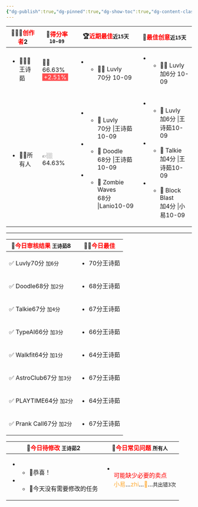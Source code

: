 ```yaml
---
{"dg-publish":true,"dg-pinned":true,"dg-show-toc":true,"dg-content-classes":true,"dg-note-icon":true,"tags":["dg-publish"],"sticker":"emoji//1f469-200d-1f4bb","permalink":"/审核/审核结果-数字花园版/","pinned":true,"contentClasses":"","dgShowToc":true,"dgPassFrontmatter":true,"noteIcon":true,"created":"2024-08-22T16:25:02.891+08:00","updated":"2024-10-10T12:47:26.559+08:00"}
---
```



<div><table class="dataview table-view-table"><thead class="table-view-thead"><tr class="table-view-tr-header"><th class="table-view-th"><span>👩🏼‍💻<font color="#ff0000">创作者</font></span><span class="dataview small-text">2</span></th><th class="table-view-th"><span>💯<font color="#ff0000">得分率</font><span class="dataview inline-field"><span class="dataview inline-field-key" data-dv-key="" data-dv-norm-key=""></span><span class="dataview inline-field-value" id="dataview-inline-field-0"><span><code>10-09</code></span></span></span></span></th><th class="table-view-th"><span>🏆<font color="#ff0000">近期最佳</font><span class="dataview inline-field"><span class="dataview inline-field-key" data-dv-key="" data-dv-norm-key=""></span><span class="dataview inline-field-value" id="dataview-inline-field-0"><span><code>近15天</code></span></span></span></span></th><th class="table-view-th"><span>🎃<font color="#ff0000">最佳创意</font><span class="dataview inline-field"><span class="dataview inline-field-key" data-dv-key="" data-dv-norm-key=""></span><span class="dataview inline-field-value" id="dataview-inline-field-0"><span><code>近15天</code></span></span></span></span></th></tr></thead><tbody class="table-view-tbody"><tr><td><ul class="dataview dataview-ul dataview-result-list-ul"><li class="dataview-result-list-li"><span>🧘🏼‍♀️王诗茹</span></li></ul></td><td><span>👍🏼66.63%<br><span class="dataview inline-field"><span class="dataview inline-field-key" data-dv-key="" data-dv-norm-key=""></span><span class="dataview inline-field-value" id="dataview-inline-field-0"><span><span style="background:#ff4d4f"><font color="#ffffff"><font color="#ff4d4f">.</font>+2.51%<font color="#ff4d4f">.</font></font></span></span></span></span></span></td><td><ul class="dataview dataview-ul dataview-result-list-ul"><li class="dataview-result-list-li"><ul class="dataview dataview-ul dataview-result-list-ul"><li class="dataview-result-list-li"><span>👍🏼 Luvly<br><span class="dataview inline-field"><span class="dataview inline-field-key" data-dv-key="" data-dv-norm-key=""></span><span class="dataview inline-field-value" id="dataview-inline-field-0"><span>70分</span></span></span>  <span class="dataview inline-field"><span class="dataview inline-field-key" data-dv-key="" data-dv-norm-key=""></span><span class="dataview inline-field-value" id="dataview-inline-field-1"><span>10-09</span></span></span></span></li></ul></li></ul></td><td><ul class="dataview dataview-ul dataview-result-list-ul"><li class="dataview-result-list-li"><ul class="dataview dataview-ul dataview-result-list-ul"><li class="dataview-result-list-li"><span>👍🏼 Luvly<br><span class="dataview inline-field"><span class="dataview inline-field-key" data-dv-key="" data-dv-norm-key=""></span><span class="dataview inline-field-value" id="dataview-inline-field-0"><span>加6分</span></span></span> <span class="dataview inline-field"><span class="dataview inline-field-key" data-dv-key="" data-dv-norm-key=""></span><span class="dataview inline-field-value" id="dataview-inline-field-1"><span>10-09</span></span></span></span></li></ul></li></ul></td></tr><tr><td><ul class="dataview dataview-ul dataview-result-list-ul"><li class="dataview-result-list-li"><span>👫🏼所有人</span></li></ul></td><td><span>👉🏼64.63%</span></td><td><ul class="dataview dataview-ul dataview-result-list-ul"><li class="dataview-result-list-li"><ul class="dataview dataview-ul dataview-result-list-ul"><li class="dataview-result-list-li"><span>🥇 Luvly<br><span class="dataview inline-field"><span class="dataview inline-field-key" data-dv-key="" data-dv-norm-key=""></span><span class="dataview inline-field-value" id="dataview-inline-field-0"><span>70分</span></span></span>  <span class="dataview inline-field"><span class="dataview inline-field-key" data-dv-key="|王诗茹" data-dv-norm-key="王诗茹">|王诗茹</span><span class="dataview inline-field-value" id="dataview-inline-field-1"><span>10-09</span></span></span></span></li></ul></li><li class="dataview-result-list-li"><ul class="dataview dataview-ul dataview-result-list-ul"><li class="dataview-result-list-li"><span>🥈 Doodle<br><span class="dataview inline-field"><span class="dataview inline-field-key" data-dv-key="" data-dv-norm-key=""></span><span class="dataview inline-field-value" id="dataview-inline-field-0"><span>68分</span></span></span>  <span class="dataview inline-field"><span class="dataview inline-field-key" data-dv-key="|王诗茹" data-dv-norm-key="王诗茹">|王诗茹</span><span class="dataview inline-field-value" id="dataview-inline-field-1"><span>10-09</span></span></span></span></li></ul></li><li class="dataview-result-list-li"><ul class="dataview dataview-ul dataview-result-list-ul"><li class="dataview-result-list-li"><span>🥉 Zombie Waves<br><span class="dataview inline-field"><span class="dataview inline-field-key" data-dv-key="" data-dv-norm-key=""></span><span class="dataview inline-field-value" id="dataview-inline-field-0"><span>68分</span></span></span>  <span class="dataview inline-field"><span class="dataview inline-field-key" data-dv-key="|Lanio" data-dv-norm-key="lanio">|Lanio</span><span class="dataview inline-field-value" id="dataview-inline-field-1"><span>10-09</span></span></span></span></li></ul></li></ul></td><td><ul class="dataview dataview-ul dataview-result-list-ul"><li class="dataview-result-list-li"><ul class="dataview dataview-ul dataview-result-list-ul"><li class="dataview-result-list-li"><span>🥇 Luvly<br><span class="dataview inline-field"><span class="dataview inline-field-key" data-dv-key="" data-dv-norm-key=""></span><span class="dataview inline-field-value" id="dataview-inline-field-0"><span>加6分</span></span></span> <span class="dataview inline-field"><span class="dataview inline-field-key" data-dv-key="|王诗茹" data-dv-norm-key="王诗茹">|王诗茹</span><span class="dataview inline-field-value" id="dataview-inline-field-1"><span>10-09</span></span></span></span></li></ul></li><li class="dataview-result-list-li"><ul class="dataview dataview-ul dataview-result-list-ul"><li class="dataview-result-list-li"><span>🥈 Talkie<br><span class="dataview inline-field"><span class="dataview inline-field-key" data-dv-key="" data-dv-norm-key=""></span><span class="dataview inline-field-value" id="dataview-inline-field-0"><span>加4分</span></span></span> <span class="dataview inline-field"><span class="dataview inline-field-key" data-dv-key="|王诗茹" data-dv-norm-key="王诗茹">|王诗茹</span><span class="dataview inline-field-value" id="dataview-inline-field-1"><span>10-09</span></span></span></span></li></ul></li><li class="dataview-result-list-li"><ul class="dataview dataview-ul dataview-result-list-ul"><li class="dataview-result-list-li"><span>🥉 Block Blast<br><span class="dataview inline-field"><span class="dataview inline-field-key" data-dv-key="" data-dv-norm-key=""></span><span class="dataview inline-field-value" id="dataview-inline-field-0"><span>加4分</span></span></span> <span class="dataview inline-field"><span class="dataview inline-field-key" data-dv-key="|小易" data-dv-norm-key="小易">|小易</span><span class="dataview inline-field-value" id="dataview-inline-field-1"><span>10-09</span></span></span></span></li></ul></li></ul></td></tr></tbody></table></div>

---
 <div><table class="dataview table-view-table"><thead class="table-view-thead"><tr class="table-view-tr-header"><th class="table-view-th"><span>🍊<font color="#ff0000">今日审核结果</font> <code>王诗茹</code></span><span class="dataview small-text">8</span></th><th class="table-view-th"><span>👍🏼<font color="#ff0000">今日最佳</font> </span></th></tr></thead><tbody class="table-view-tbody"><tr><td><span>✅ Luvly<span class="dataview inline-field"><span class="dataview inline-field-key" data-dv-key="" data-dv-norm-key=""></span><span class="dataview inline-field-value" id="dataview-inline-field-0"><span>70分</span></span></span> <span class="dataview inline-field"><span class="dataview inline-field-key" data-dv-key="" data-dv-norm-key=""></span><span class="dataview inline-field-value" id="dataview-inline-field-1"><span><code>加6分</code></span></span></span></span></td><td><ul class="dataview dataview-ul dataview-result-list-ul"><li class="dataview-result-list-li"><span> <span class="dataview inline-field"><span class="dataview inline-field-key" data-dv-key="70分" data-dv-norm-key="70分">70分</span><span class="dataview inline-field-value" id="dataview-inline-field-0"><span>王诗茹</span></span></span></span></li></ul></td></tr><tr><td><span>✅ Doodle<span class="dataview inline-field"><span class="dataview inline-field-key" data-dv-key="" data-dv-norm-key=""></span><span class="dataview inline-field-value" id="dataview-inline-field-0"><span>68分</span></span></span> <span class="dataview inline-field"><span class="dataview inline-field-key" data-dv-key="" data-dv-norm-key=""></span><span class="dataview inline-field-value" id="dataview-inline-field-1"><span><code>加2分</code></span></span></span></span></td><td><ul class="dataview dataview-ul dataview-result-list-ul"><li class="dataview-result-list-li"><span> <span class="dataview inline-field"><span class="dataview inline-field-key" data-dv-key="68分" data-dv-norm-key="68分">68分</span><span class="dataview inline-field-value" id="dataview-inline-field-0"><span>王诗茹</span></span></span></span></li></ul></td></tr><tr><td><span>✅ Talkie<span class="dataview inline-field"><span class="dataview inline-field-key" data-dv-key="" data-dv-norm-key=""></span><span class="dataview inline-field-value" id="dataview-inline-field-0"><span>67分</span></span></span> <span class="dataview inline-field"><span class="dataview inline-field-key" data-dv-key="" data-dv-norm-key=""></span><span class="dataview inline-field-value" id="dataview-inline-field-1"><span><code>加4分</code></span></span></span></span></td><td><ul class="dataview dataview-ul dataview-result-list-ul"><li class="dataview-result-list-li"><span> <span class="dataview inline-field"><span class="dataview inline-field-key" data-dv-key="67分" data-dv-norm-key="67分">67分</span><span class="dataview inline-field-value" id="dataview-inline-field-0"><span>王诗茹</span></span></span></span></li></ul></td></tr><tr><td><span>✅ TypeAI<span class="dataview inline-field"><span class="dataview inline-field-key" data-dv-key="" data-dv-norm-key=""></span><span class="dataview inline-field-value" id="dataview-inline-field-0"><span>66分</span></span></span> <span class="dataview inline-field"><span class="dataview inline-field-key" data-dv-key="" data-dv-norm-key=""></span><span class="dataview inline-field-value" id="dataview-inline-field-1"><span><code>加3分</code></span></span></span></span></td><td><ul class="dataview dataview-ul dataview-result-list-ul"><li class="dataview-result-list-li"><span> <span class="dataview inline-field"><span class="dataview inline-field-key" data-dv-key="66分" data-dv-norm-key="66分">66分</span><span class="dataview inline-field-value" id="dataview-inline-field-0"><span>王诗茹</span></span></span></span></li></ul></td></tr><tr><td><span>✅ Walkfit<span class="dataview inline-field"><span class="dataview inline-field-key" data-dv-key="" data-dv-norm-key=""></span><span class="dataview inline-field-value" id="dataview-inline-field-0"><span>64分</span></span></span> <span class="dataview inline-field"><span class="dataview inline-field-key" data-dv-key="" data-dv-norm-key=""></span><span class="dataview inline-field-value" id="dataview-inline-field-1"><span><code>加1分</code></span></span></span></span></td><td><ul class="dataview dataview-ul dataview-result-list-ul"><li class="dataview-result-list-li"><span> <span class="dataview inline-field"><span class="dataview inline-field-key" data-dv-key="64分" data-dv-norm-key="64分">64分</span><span class="dataview inline-field-value" id="dataview-inline-field-0"><span>王诗茹</span></span></span></span></li></ul></td></tr><tr><td><span>✅ AstroClub<span class="dataview inline-field"><span class="dataview inline-field-key" data-dv-key="" data-dv-norm-key=""></span><span class="dataview inline-field-value" id="dataview-inline-field-0"><span>67分</span></span></span> <span class="dataview inline-field"><span class="dataview inline-field-key" data-dv-key="" data-dv-norm-key=""></span><span class="dataview inline-field-value" id="dataview-inline-field-1"><span><code>加3分</code></span></span></span></span></td><td><ul class="dataview dataview-ul dataview-result-list-ul"><li class="dataview-result-list-li"><span> <span class="dataview inline-field"><span class="dataview inline-field-key" data-dv-key="67分" data-dv-norm-key="67分">67分</span><span class="dataview inline-field-value" id="dataview-inline-field-0"><span>王诗茹</span></span></span></span></li></ul></td></tr><tr><td><span>✅ PLAYTIME<span class="dataview inline-field"><span class="dataview inline-field-key" data-dv-key="" data-dv-norm-key=""></span><span class="dataview inline-field-value" id="dataview-inline-field-0"><span>64分</span></span></span> <span class="dataview inline-field"><span class="dataview inline-field-key" data-dv-key="" data-dv-norm-key=""></span><span class="dataview inline-field-value" id="dataview-inline-field-1"><span><code>加2分</code></span></span></span></span></td><td><ul class="dataview dataview-ul dataview-result-list-ul"><li class="dataview-result-list-li"><span> <span class="dataview inline-field"><span class="dataview inline-field-key" data-dv-key="64分" data-dv-norm-key="64分">64分</span><span class="dataview inline-field-value" id="dataview-inline-field-0"><span>王诗茹</span></span></span></span></li></ul></td></tr><tr><td><span>✅ Prank Call<span class="dataview inline-field"><span class="dataview inline-field-key" data-dv-key="" data-dv-norm-key=""></span><span class="dataview inline-field-value" id="dataview-inline-field-0"><span>67分</span></span></span> <span class="dataview inline-field"><span class="dataview inline-field-key" data-dv-key="" data-dv-norm-key=""></span><span class="dataview inline-field-value" id="dataview-inline-field-1"><span><code>加2分</code></span></span></span></span></td><td><ul class="dataview dataview-ul dataview-result-list-ul"><li class="dataview-result-list-li"><span> <span class="dataview inline-field"><span class="dataview inline-field-key" data-dv-key="67分" data-dv-norm-key="67分">67分</span><span class="dataview inline-field-value" id="dataview-inline-field-0"><span>王诗茹</span></span></span></span></li></ul></td></tr></tbody></table></div>


 <canvas height="0" width="0" style="display: block; box-sizing: border-box; height: 0px; width: 0px;"></canvas>
 <canvas height="0" width="0" style="display: block; box-sizing: border-box; height: 0px; width: 0px;"></canvas>

<div><table class="dataview table-view-table"><thead class="table-view-thead"><tr class="table-view-tr-header"><th class="table-view-th"><span>🧯<font color="#ff0000">今日待修改</font> <code>王诗茹</code></span><span class="dataview small-text">2</span></th><th class="table-view-th"><span>🐣<font color="#ff0000">今日常见问题</font> <code>所有人</code></span></th></tr></thead><tbody class="table-view-tbody"><tr></tr><tr><td><ul class="dataview dataview-ul dataview-result-list-ul"><li class="dataview-result-list-li"><ul class="dataview dataview-ul dataview-result-list-ul"><li class="dataview-result-list-li"><span>🎉恭喜！</span></li></ul></li><li class="dataview-result-list-li"><ul class="dataview dataview-ul dataview-result-list-ul"><li class="dataview-result-list-li"><span>🥳今天没有需要修改的任务</span></li></ul></li></ul></td><td><ul class="dataview dataview-ul dataview-result-list-ul"><li class="dataview-result-list-li"><span><div data-callout-metadata="" data-callout-fold="" data-callout="note123" class="callout node-insert-event"><div class="callout-title" dir="auto"><div class="callout-icon"><svg width="16" height="16"></svg></div><div class="callout-title-inner"><font color="#ff0000">可能缺少必要的卖点</font><br><span class="dataview inline-field"><span class="dataview inline-field-key" data-dv-key="<font color=&quot;#FFAB36&quot;>小易</font>…<font color=&quot;#FFAB36&quot;>zhi</font>…<font color=&quot;#FFAB36&quot;>🎈</font>…" data-dv-norm-key="font-colorffab36小易fontfont-colorffab36zhifontfont-colorffab36🎈font"><font color="#FFAB36">小易</font>…<font color="#FFAB36">zhi</font>…<font color="#FFAB36">🎈</font>…</span><span class="dataview inline-field-value" id="dataview-inline-field-0"><span><code>共出错3次</code></span></span></span></div></div></div></span></li></ul></td></tr></tbody></table></div><canvas height="0" width="0" style="display: block; box-sizing: border-box; height: 0px; width: 0px;"></canvas>